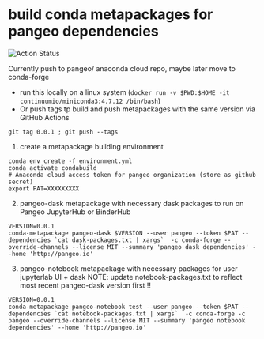 # build conda metapackages for pangeo dependencies

![Action Status](https://github.com/pangeo-data/pangeo-stacks-dev/workflows/Metapackage/badge.svg)

Currently push to pangeo/ anaconda cloud repo, maybe later move to conda-forge

* run this locally on a linux system (`docker run -v $PWD:$HOME -it continuumio/miniconda3:4.7.12 /bin/bash`)
* Or push tags tp build and push metapackages with the same version via GitHub Actions
```
git tag 0.0.1 ; git push --tags
```

1) create a metapackage building environment
```
conda env create -f environment.yml
conda activate condabuild
# Anaconda cloud access token for pangeo organization (store as github secret)
export PAT=XXXXXXXXX
```

2) pangeo-dask metapackage with necessary dask packages to run on Pangeo JupyterHub or BinderHub
```
VERSION=0.0.1
conda-metapackage pangeo-dask $VERSION --user pangeo --token $PAT --dependencies `cat dask-packages.txt | xargs`  -c conda-forge --override-channels --license MIT --summary 'pangeo dask dependencies' --home 'http://pangeo.io'
```

3) pangeo-notebook metapackage with necessary packages for user jupyterlab UI + dask
NOTE: update notebook-packages.txt to reflect most recent pangeo-dask version first !!
```
VERSION=0.0.1
conda-metapackage pangeo-notebook test --user pangeo --token $PAT --dependencies `cat notebook-packages.txt | xargs`  -c conda-forge -c pangeo --override-channels --license MIT --summary 'pangeo notebook dependencies' --home 'http://pangeo.io'
```
